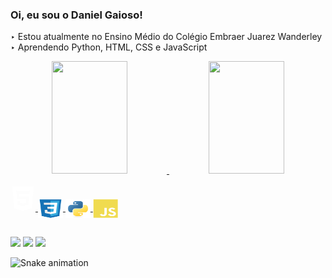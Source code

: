 ### Oi, eu sou o Daniel Gaioso!

‣ Estou atualmente no Ensino Médio do Colégio Embraer Juarez Wanderley <br>
‣ Aprendendo Python, HTML, CSS e JavaScript

<div align="center">
    <a href="https://github.com/danielgaioso">
  <img height="180em" width="49%" src="https://github-readme-stats.vercel.app/api?username=danielgaioso&show_icons=true&theme=dark&bg_color=13171C&include_all_commits=true&count_private=true&icon_color=4FDEA9"/>
  <img height="180em" width="49%" src="https://github-readme-stats.vercel.app/api/top-langs/?username=danielgaioso&layout=compact&langs_count=7&theme=dark&bg_color=13171C&icon_color=4FDEA9"/>
</div>
<div style="display: inline_block"><br>
 <svg height="40px" width="40px" viewBox="0 0 128 128"><path fill="#ffffff" d="M9.032 2l10.005 112.093 44.896 12.401 45.02-12.387L118.968 2H9.032zm89.126 26.539l-.627 7.172L97.255 39H44.59l1.257 14h50.156l-.336 3.471-3.233 36.119-.238 2.27L64 102.609v.002l-.034.018-28.177-7.423L33.876 74h13.815l.979 10.919L63.957 89H64v-.546l15.355-3.875L80.959 67H33.261l-3.383-38.117L29.549 25h68.939l-.33 3.539z"></path></svg>
          
  <img align="center" alt="Rafa-CSS" height="30" width="40" src="https://raw.githubusercontent.com/devicons/devicon/master/icons/css3/css3-original.svg">
  <img align="center" alt="Rafa-Python" height="30" width="40" src="https://raw.githubusercontent.com/devicons/devicon/master/icons/python/python-original.svg">
  <img align="center" alt="Rafa-Js" height="30" width="40" src="https://raw.githubusercontent.com/devicons/devicon/master/icons/javascript/javascript-plain.svg">
<!-- 
 <img align="center" alt="Rafa-Ts" height="30" width="40" src="https://raw.githubusercontent.com/devicons/devicon/master/icons/typescript/typescript-plain.svg">
 <img align="center" alt="Rafa-React" height="30" width="40" src="https://raw.githubusercontent.com/devicons/devicon/master/icons/react/react-original.svg">
 <img align="center" alt="Rafa-Csharp" height="30" width="40" src="https://raw.githubusercontent.com/devicons/devicon/master/icons/csharp/csharp-original.svg"> 
   --> 
  <!--<img align="right" alt="dan-gif" height="150" style="border-radius:150px;" src="https://github.com/danielgaioso/danielgaioso/blob/main/Untitled%20design.gif">-->
</div>
  
  ##
 
<div> 
  <a href="https://instagram.com/odanielgaioso" target="_blank"><img src="https://img.shields.io/badge/-Instagram-%23E4405F?style=for-the-badge&logo=instagram&logoColor=white" target="_blank"></a>
  <a href = "mailto:odanielgaioso@gmail.com"><img src="https://img.shields.io/badge/-Gmail-%23333?style=for-the-badge&logo=gmail&logoColor=white" target="_blank"></a>
  <a href="https://www.linkedin.com/in/danielgaioso" target="_blank"><img src="https://img.shields.io/badge/-LinkedIn-%230077B5?style=for-the-badge&logo=linkedin&logoColor=white" target="_blank"></a> 
 
  ![Snake animation](https://github.com/danielgaioso/danielgaioso/blob/output/github-contribution-grid-snake.svg)
 
</div>

